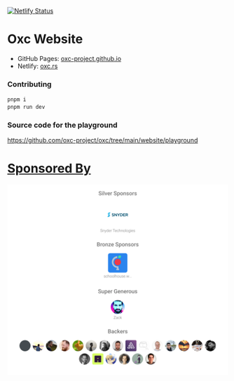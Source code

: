 [![Netlify Status](https://api.netlify.com/api/v1/badges/6cedad30-edc5-4e4b-b9a1-991721587e70/deploy-status)](https://app.netlify.com/sites/oxc-project/deploys)

# Oxc Website

- GitHub Pages: [oxc-project.github.io](https://oxc-project.github.io)
- Netlify: [oxc.rs](https://oxc.rs)

### Contributing

```sh
pnpm i
pnpm run dev
```

### Source code for the playground

https://github.com/oxc-project/oxc/tree/main/website/playground

# [Sponsored By](https://github.com/sponsors/Boshen)

<p align="center">
  <a href="https://github.com/sponsors/Boshen">
    <img src="https://raw.githubusercontent.com/Boshen/sponsors/main/sponsors.svg" alt="My sponsors" />
  </a>
</p>
